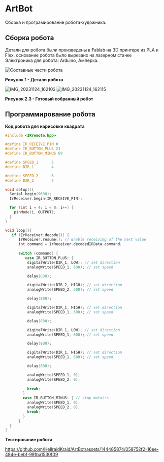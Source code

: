 # ArtBot
Сборка и програмирование робота-художника.
## Сборка робота
Детали для робота были произведены в Fablab на 3D принтере из PLA и Flex, основание робота было вырезано на лазерном станке
Электроника для робота: Arduino, Амперка.

![Составные части робота](https://github.com/HellraidKraid/ArtBot/assets/144485874/c326ac7c-b40d-4df9-9972-f56141a1e286)

**Рисунок 1 - Детали робота**

![IMG_20231124_162103](https://github.com/HellraidKraid/ArtBot/assets/144485874/00d1282b-0824-4ce0-b870-c8fdba65368e)
![IMG_20231124_162115](https://github.com/HellraidKraid/ArtBot/assets/144485874/841cc4aa-fd7f-4d65-8447-fbbbe197e5e4)

**Рисунок 2.3 - Готовый собранный робот**

## Программирование робота
**Код робота для нарисовки квадрата**

```C++
#include <IRremote.hpp>

#define IR_RECEIVE_PIN 0
#define IR_BUTTON_PLUS 21
#define IR_BUTTON_MINUS 69

#define SPEED_1      5 
#define DIR_1        4

#define SPEED_2      6
#define DIR_2        7

void setup(){
  Serial.begin(9600);
  IrReceiver.begin(IR_RECEIVE_PIN);

  for (int i = 4; i < 8; i++) {     
    pinMode(i, OUTPUT);
  }
}

void loop(){
   if (IrReceiver.decode()) {
      IrReceiver.resume(); // Enable receiving of the next value
      int command = IrReceiver.decodedIRData.command;
      
      switch (command) {
         case IR_BUTTON_PLUS: { 
          digitalWrite(DIR_1, LOW); // set direction
          analogWrite(SPEED_1, 600); // set speed

          delay(800);

          digitalWrite(DIR_2, HIGH); // set direction
          analogWrite(SPEED_2, 600); // set speed

          delay(800);

          digitalWrite(DIR_1, HIGH); // set direction
          analogWrite(SPEED_1, 600); // set speed

          delay(800);

          digitalWrite(DIR_1, LOW); // set direction
          analogWrite(SPEED_1, 600); // set speed

          delay(800);

          digitalWrite(DIR_1, HIGH); // set direction
          analogWrite(SPEED_1, 600); // set speed

          delay(800);

          analogWrite(SPEED_1, 0); 
          analogWrite(SPEED_2, 0);  
          
          break;
        }
        case IR_BUTTON_MINUS: { // stop mototrs
          analogWrite(SPEED_1, 0); 
          analogWrite(SPEED_2, 0);  
          break;
        }
      }
  }
}
```

**Тестирование робота**

https://github.com/HellraidKraid/ArtBot/assets/144485874/058752f2-16ee-484e-bebf-991ba1530f09
